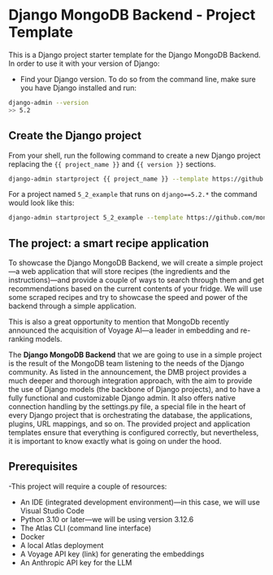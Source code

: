 # Django MongoDB Backend - Project Template

This is a Django project starter template for the Django MongoDB Backend.
In order to use it with your version of Django: 

- Find your Django version. To do so from the command line, make sure you
  have Django installed and run:

```bash
django-admin --version
>> 5.2
```

## Create the Django project

From your shell, run the following command to create a new Django project
replacing the `{{ project_name }}` and `{{ version }}` sections. 

```bash
django-admin startproject {{ project_name }} --template https://github.com/mongodb-labs/django-mongodb-project/archive/refs/heads/{{ version }}.x.zip
```

For a project named `5_2_example` that runs on `django==5.2.*`
the command would look like this:

```bash
django-admin startproject 5_2_example --template https://github.com/mongodb-labs/django-mongodb-project/archive/refs/heads/5.2.x.zip
```
## The project: a smart recipe application
To showcase the Django MongoDB Backend, we will create a simple project—a web application that will store recipes (the ingredients and the instructions)—and provide a couple of ways to search through them and get recommendations based on the current contents of your fridge. We will use some scraped recipes and try to showcase the speed and power of the backend through a simple application.

This is also a great opportunity to mention that MongoDb recently announced the acquisition of Voyage AI—a leader in embedding and re-ranking models.

The **Django MongoDB Backend** that we are going to use in a simple project is the result of the MongoDB team listening to the needs of the Django community. As listed in the announcement, the DMB project provides a much deeper and thorough integration approach, with the aim to provide the use of Django models (the backbone of Django projects), and to have a fully functional and customizable Django admin. It also offers native connection handling by the settings.py file, a special file in the heart of every Django project that is orchestrating the database, the applications, plugins, URL mappings, and so on. The provided project and application templates ensure that everything is configured correctly, but nevertheless, it is important to know exactly what is going on under the hood.

## Prerequisites
 -This project will require a couple of resources:

- An IDE (integrated development environment)—in this case, we will use Visual Studio Code
- Python 3.10 or later—we will be using version 3.12.6
- The Atlas CLI (command line interface)
- Docker
- A local Atlas deployment
- A Voyage API key (link) for generating the embeddings
- An Anthropic API key for the LLM